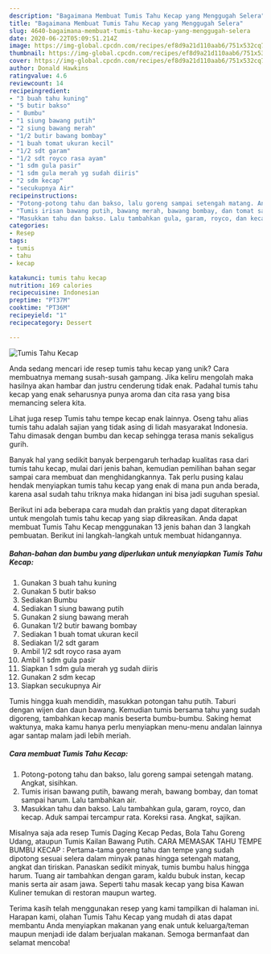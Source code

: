 ```yaml
---
description: "Bagaimana Membuat Tumis Tahu Kecap yang Menggugah Selera"
title: "Bagaimana Membuat Tumis Tahu Kecap yang Menggugah Selera"
slug: 4640-bagaimana-membuat-tumis-tahu-kecap-yang-menggugah-selera
date: 2020-06-22T05:09:51.214Z
image: https://img-global.cpcdn.com/recipes/ef8d9a21d110aab6/751x532cq70/tumis-tahu-kecap-foto-resep-utama.jpg
thumbnail: https://img-global.cpcdn.com/recipes/ef8d9a21d110aab6/751x532cq70/tumis-tahu-kecap-foto-resep-utama.jpg
cover: https://img-global.cpcdn.com/recipes/ef8d9a21d110aab6/751x532cq70/tumis-tahu-kecap-foto-resep-utama.jpg
author: Donald Hawkins
ratingvalue: 4.6
reviewcount: 14
recipeingredient:
- "3 buah tahu kuning"
- "5 butir bakso"
- " Bumbu"
- "1 siung bawang putih"
- "2 siung bawang merah"
- "1/2 butir bawang bombay"
- "1 buah tomat ukuran kecil"
- "1/2 sdt garam"
- "1/2 sdt royco rasa ayam"
- "1 sdm gula pasir"
- "1 sdm gula merah yg sudah diiris"
- "2 sdm kecap"
- "secukupnya Air"
recipeinstructions:
- "Potong-potong tahu dan bakso, lalu goreng sampai setengah matang. Angkat, sisihkan."
- "Tumis irisan bawang putih, bawang merah, bawang bombay, dan tomat sampai harum. Lalu tambahkan air."
- "Masukkan tahu dan bakso. Lalu tambahkan gula, garam, royco, dan kecap. Aduk sampai tercampur rata. Koreksi rasa. Angkat, sajikan."
categories:
- Resep
tags:
- tumis
- tahu
- kecap

katakunci: tumis tahu kecap 
nutrition: 169 calories
recipecuisine: Indonesian
preptime: "PT37M"
cooktime: "PT36M"
recipeyield: "1"
recipecategory: Dessert

---
```



![Tumis Tahu Kecap](https://img-global.cpcdn.com/recipes/ef8d9a21d110aab6/751x532cq70/tumis-tahu-kecap-foto-resep-utama.jpg)

Anda sedang mencari ide resep tumis tahu kecap yang unik? Cara membuatnya memang susah-susah gampang. Jika keliru mengolah maka hasilnya akan hambar dan justru cenderung tidak enak. Padahal tumis tahu kecap yang enak seharusnya punya aroma dan cita rasa yang bisa memancing selera kita.

Lihat juga resep Tumis tahu tempe kecap enak lainnya. Oseng tahu alias tumis tahu adalah sajian yang tidak asing di lidah masyarakat Indonesia. Tahu dimasak dengan bumbu dan kecap sehingga terasa manis sekaligus gurih.

Banyak hal yang sedikit banyak berpengaruh terhadap kualitas rasa dari tumis tahu kecap, mulai dari jenis bahan, kemudian pemilihan bahan segar sampai cara membuat dan menghidangkannya. Tak perlu pusing kalau hendak menyiapkan tumis tahu kecap yang enak di mana pun anda berada, karena asal sudah tahu triknya maka hidangan ini bisa jadi suguhan spesial.


Berikut ini ada beberapa cara mudah dan praktis yang dapat diterapkan untuk mengolah tumis tahu kecap yang siap dikreasikan. Anda dapat membuat Tumis Tahu Kecap menggunakan 13 jenis bahan dan 3 langkah pembuatan. Berikut ini langkah-langkah untuk membuat hidangannya.

<!--inarticleads1-->

##### Bahan-bahan dan bumbu yang diperlukan untuk menyiapkan Tumis Tahu Kecap:

1. Gunakan 3 buah tahu kuning
1. Gunakan 5 butir bakso
1. Sediakan  Bumbu
1. Sediakan 1 siung bawang putih
1. Gunakan 2 siung bawang merah
1. Gunakan 1/2 butir bawang bombay
1. Sediakan 1 buah tomat ukuran kecil
1. Sediakan 1/2 sdt garam
1. Ambil 1/2 sdt royco rasa ayam
1. Ambil 1 sdm gula pasir
1. Siapkan 1 sdm gula merah yg sudah diiris
1. Gunakan 2 sdm kecap
1. Siapkan secukupnya Air


Tumis hingga kuah mendidih, masukkan potongan tahu putih. Taburi dengan wijen dan daun bawang. Kemudian tumis bersama tahu yang sudah digoreng, tambahkan kecap manis beserta bumbu-bumbu. Saking hemat waktunya, maka kamu hanya perlu menyiapkan menu-menu andalan lainnya agar santap malam jadi lebih meriah. 

<!--inarticleads2-->

##### Cara membuat Tumis Tahu Kecap:

1. Potong-potong tahu dan bakso, lalu goreng sampai setengah matang. Angkat, sisihkan.
1. Tumis irisan bawang putih, bawang merah, bawang bombay, dan tomat sampai harum. Lalu tambahkan air.
1. Masukkan tahu dan bakso. Lalu tambahkan gula, garam, royco, dan kecap. Aduk sampai tercampur rata. Koreksi rasa. Angkat, sajikan.


Misalnya saja ada resep Tumis Daging Kecap Pedas, Bola Tahu Goreng Udang, ataupun Tumis Kailan Bawang Putih. CARA MEMASAK TAHU TEMPE BUMBU KECAP : Pertama-tama goreng tahu dan tempe yang sudah dipotong sesuai selera dalam minyak panas hingga setengah matang, angkat dan tiriskan. Panaskan sedikit minyak, tumis bumbu halus hingga harum. Tuang air tambahkan dengan garam, kaldu bubuk instan, kecap manis serta air asam jawa. Seperti tahu masak kecap yang bisa Kawan Kuliner temukan di restoran maupun warteg. 

Terima kasih telah menggunakan resep yang kami tampilkan di halaman ini. Harapan kami, olahan Tumis Tahu Kecap yang mudah di atas dapat membantu Anda menyiapkan makanan yang enak untuk keluarga/teman maupun menjadi ide dalam berjualan makanan. Semoga bermanfaat dan selamat mencoba!
